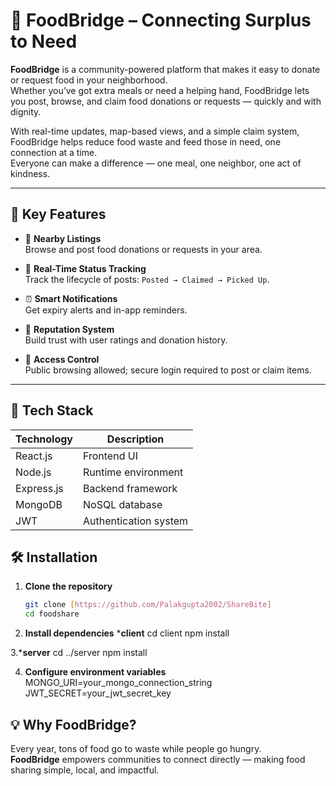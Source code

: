 # 🥗 FoodBridge – Connecting Surplus to Need

**FoodBridge** is a community-powered platform that makes it easy to donate or request food in your neighborhood.  
Whether you’ve got extra meals or need a helping hand, FoodBridge lets you post, browse, and claim food donations or requests — quickly and with dignity.

With real-time updates, map-based views, and a simple claim system, FoodBridge helps reduce food waste and feed those in need, one connection at a time.  
Everyone can make a difference — one meal, one neighbor, one act of kindness.

---

## 🚀 Key Features

- 📍 **Nearby Listings**  
  Browse and post food donations or requests in your area.

- 🔄 **Real-Time Status Tracking**  
  Track the lifecycle of posts: `Posted → Claimed → Picked Up`.

- ⏰ **Smart Notifications**  
  Get expiry alerts and in-app reminders.

- 🌟 **Reputation System**  
  Build trust with user ratings and donation history.

- 🔐 **Access Control**  
  Public browsing allowed; secure login required to post or claim items.

---
## 🧱 Tech Stack

| Technology | Description|
|------------|-----------------------|
| React.js   | Frontend UI   |
| Node.js    | Runtime environment |
| Express.js | Backend framework  |
| MongoDB    | NoSQL database  |
| JWT        | Authentication system |

## 🛠️ Installation

1. **Clone the repository**
   ```bash
   git clone [https://github.com/Palakgupta2002/ShareBite]
   cd foodshare
2. **Install dependencies**
   ***client**
 cd client
npm install

3.***server**
  cd ../server
npm install

4. **Configure environment variables**
    MONGO_URI=your_mongo_connection_string
JWT_SECRET=your_jwt_secret_key


## 💡 Why FoodBridge?

Every year, tons of food go to waste while people go hungry.  
**FoodBridge** empowers communities to connect directly — making food sharing simple, local, and impactful.



   

   


